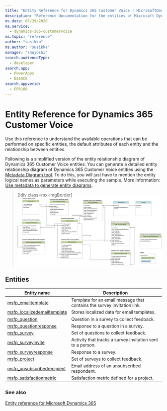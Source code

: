 ```yaml
---
title: "Entity Reference for Dynamics 365 Customer Voice | MicrosoftDocs"
description: "Reference documentation for the entities of Microsoft Dynamics 365 Customer Voice."
ms.date: 07/29/2020
ms.service: 
  - dynamics-365-customervoice
ms.topic: "reference"
author: "susikka"
ms.author: "susikka"
manager: "shujoshi"
search.audienceType: 
  - developer
search.app: 
  - PowerApps
  - D365CE
search.appverid:
  - FPR160
---
```


# Entity Reference for Dynamics 365 Customer Voice

Use this reference to understand the available operations that can be performed on specific entities, the default attributes of each entity and the relationship between entities.

Following is a simplified version of the entity relationship diagram of Dynamics 365 Customer Voice entities. You can generate a detailed entity relationship diagram of  Dynamics 365 Customer Voice entities using the [Metadata Diagram tool](https://code.msdn.microsoft.com/Sample-of-generating-a0ba0e47). To do this, you will just have to mention the entity logical names as parameters while executing the sample. More information: [Use metadata to generate entity diagrams](https://docs.microsoft.com/dynamics365/customer-engagement/developer/use-metadata-generate-entity-diagrams).

> [!div class=mx-imgBorder]
> ![Simplified entity relationship diagram](../media/er-diagram.png "Simplified entity relationship diagram")

## Entities

|Entity name|Description|
|------|------|
|[msfp_emailtemplate](entities/msfp_emailtemplate.md)|Template for an email message that contains the survey invitation link.|
|[msfp_localizedemailtemplate](entities/msfp_localizedemailtemplate.md)|Stores localized data for email templates.|
|[msfp_question](entities/msfp_question.md)|Question in a survey to collect feedback.|
|[msfp_questionresponse](entities/msfp_questionresponse.md)|Response to a question in a survey.|
|[msfp_survey](entities/msfp_survey.md)|Set of questions to collect feedback.|
|[msfp_surveyinvite](entities/msfp_surveyinvite.md)|Activity that tracks a survey invitation sent to a person.|
|[msfp_surveyresponse](entities/msfp_surveyresponse.md)|Response to a survey.|
|[msfp_project](entities/msfp_project.md)|Set of surveys to collect feedback.|
|[msfp_unsubscribedrecipient](entities/msfp_unsubscribedrecipient.md)|Email address of an unsubscribed respondent.|
|[msfp_satisfactionmetric](entities/msfp_satisfactionmetric.md)|Satisfaction metric defined for a project.|

### See also

[Entity reference for Microsoft Dynamics 365](/dynamics365/customer-engagement/developer/about-entity-reference)
